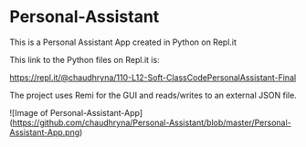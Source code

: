 # Personal-Assistant
This is a Personal Assistant App created in Python on Repl.it

This link to the Python files on Repl.it is:

https://repl.it/@chaudhryna/110-L12-Soft-ClassCodePersonalAssistant-Final

The project uses Remi for the GUI and reads/writes to an external JSON file.


![Image of Personal-Assistant-App]
(https://github.com/chaudhryna/Personal-Assistant/blob/master/Personal-Assistant-App.png)
